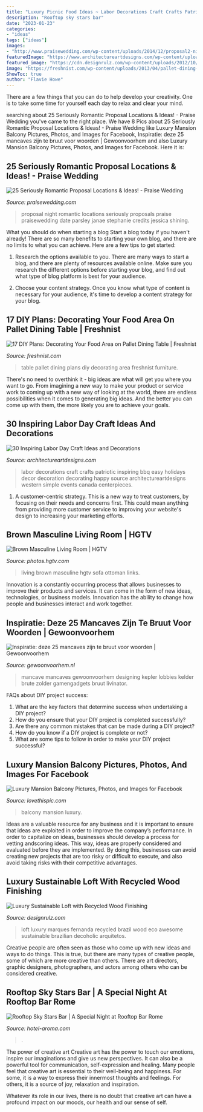 ```yaml
---
title: "Luxury Picnic Food Ideas ~ Labor Decorations Craft Crafts Patriotic Inspiring Bbq Easy Holidays Decor Decoration Decorating Happy Source Architectureartdesigns Western Simple Events Canada Centerpieces"
description: "Rooftop sky stars bar"
date: "2023-01-23"
categories:
- "ideas"
tags: ["ideas"]
images:
- "http://www.praisewedding.com/wp-content/uploads/2014/12/proposal2-night.jpg"
featuredImage: "https://www.architectureartdesigns.com/wp-content/uploads/2013/08/941.jpg"
featured_image: "https://cdn.designrulz.com/wp-content/uploads/2012/10/beautiful-and-original-winter-loft-by-fernanda-marques-arquitetos-associados-designrulz-41.jpg"
image: "https://freshnist.com/wp-content/uploads/2013/04/pallet-dining-table-7.jpg"
ShowToc: true
author: "Flavie Howe"
---
```



There are a few things that you can do to help develop your creativity. One is to take some time for yourself each day to relax and clear your mind.

	

		
searching about 25 Seriously Romantic Proposal Locations &amp; Ideas! - Praise Wedding you've came to the right place. We have 8 Pics about 25 Seriously Romantic Proposal Locations &amp; Ideas! - Praise Wedding like Luxury Mansion Balcony Pictures, Photos, and Images for Facebook, Inspiratie: deze 25 mancaves zijn te bruut voor woorden | Gewoonvoorhem and also Luxury Mansion Balcony Pictures, Photos, and Images for Facebook. Here it is:
		
    
## 25 Seriously Romantic Proposal Locations &amp; Ideas! - Praise Wedding

<img loading=lazy src="http://www.praisewedding.com/wp-content/uploads/2014/12/proposal2-night.jpg" onerror="this.onerror=null;this.src='https://tse2.mm.bing.net/th?id=OIP.KFiKXkEYZByPdDxIgiP2YwHaPV&amp;pid=15.1';" alt="25 Seriously Romantic Proposal Locations &amp; Ideas! - Praise Wedding">

_Source: praisewedding.com_

>proposal night romantic locations seriously proposals praise praisewedding date parsley janae stephanie credits jessica shining. 

	

What you should do when starting a blog
Start a blog today if you haven't already! There are so many benefits to starting your own blog, and there are no limits to what you can achieve. Here are a few tips to get started:
1. Research the options available to you. There are many ways to start a blog, and there are plenty of resources available online. Make sure you research the different options before starting your blog, and find out what type of blog platform is best for your audience.

2. Choose your content strategy. Once you know what type of content is necessary for your audience, it's time to develop a content strategy for your blog.

    
## 17 DIY Plans: Decorating Your Food Area On Pallet Dining Table | Freshnist

<img loading=lazy src="https://freshnist.com/wp-content/uploads/2013/04/pallet-dining-table-7.jpg" onerror="this.onerror=null;this.src='https://tse1.mm.bing.net/th?id=OIP.gRhSlfzGRp_HpWXDEu7bkwHaLH&amp;pid=15.1';" alt="17 DIY Plans: Decorating Your Food Area on Pallet Dining Table | Freshnist">

_Source: freshnist.com_

>table pallet dining plans diy decorating area freshnist furniture. 

	

There's no need to overthink it - big ideas are what will get you where you want to go. From imagining a new way to make your product or service work to coming up with a new way of looking at the world, there are endless possibilities when it comes to generating big ideas. And the better you can come up with them, the more likely you are to achieve your goals.

    
## 30 Inspiring Labor Day Craft Ideas And Decorations

<img loading=lazy src="https://www.architectureartdesigns.com/wp-content/uploads/2013/08/941.jpg" onerror="this.onerror=null;this.src='https://tse3.mm.bing.net/th?id=OIP.D7dfX3o-UgVu3n-LSzIBQwDMEy&amp;pid=15.1';" alt="30 Inspiring Labor Day Craft Ideas and Decorations">

_Source: architectureartdesigns.com_

>labor decorations craft crafts patriotic inspiring bbq easy holidays decor decoration decorating happy source architectureartdesigns western simple events canada centerpieces. 

	

1. A customer-centric strategy. This is a new way to treat customers, by focusing on their needs and concerns first. This could mean anything from providing more customer service to improving your website's design to increasing your marketing efforts.

    
## Brown Masculine Living Room | HGTV

<img loading=lazy src="https://hgtvhome.sndimg.com/content/dam/images/hgtv/fullset/2010/6/11/0/Original_Taylor-King-double-frame-living-room_s3x4.jpg.rend.hgtvcom.966.1288.suffix/1400951107150.jpeg" onerror="this.onerror=null;this.src='https://tse3.mm.bing.net/th?id=OIP._ehduC3Snh5dSKQfTlQmEAHaJ4&amp;pid=15.1';" alt="Brown Masculine Living Room | HGTV">

_Source: photos.hgtv.com_

>living brown masculine hgtv sofa ottoman links. 

	

Innovation is a constantly occurring process that allows businesses to improve their products and services. It can come in the form of new ideas, technologies, or business models. Innovation has the ability to change how people and businesses interact and work together.

    
## Inspiratie: Deze 25 Mancaves Zijn Te Bruut Voor Woorden | Gewoonvoorhem

<img loading=lazy src="https://www.gewoonvoorhem.nl/app/uploads/2017/06/gewoonvoorhem-mancave-11-1.jpg" onerror="this.onerror=null;this.src='https://tse4.mm.bing.net/th?id=OIP.8gw5tqlhuLnf2hWrt7lbuwHaEK&amp;pid=15.1';" alt="Inspiratie: deze 25 mancaves zijn te bruut voor woorden | Gewoonvoorhem">

_Source: gewoonvoorhem.nl_

>mancave mancaves gewoonvoorhem designing kepler lobbies kelder brute zolder gamengadgets bruut livinator. 

	

FAQs about DIY project success:
1. What are the key factors that determine success when undertaking a DIY project?
2. How do you ensure that your DIY project is completed successfully? 
3. Are there any common mistakes that can be made during a DIY project? 
4. How do you know if a DIY project is complete or not? 
5. What are some tips to follow in order to make your DIY project successful?

    
## Luxury Mansion Balcony Pictures, Photos, And Images For Facebook

<img loading=lazy src="http://www.lovethispic.com/uploaded_images/310419-Luxury-Mansion-Balcony-.jpg" onerror="this.onerror=null;this.src='https://tse3.mm.bing.net/th?id=OIP.RqBQXWJwV9yXcbs2H7V3lgHaLH&amp;pid=15.1';" alt="Luxury Mansion Balcony Pictures, Photos, and Images for Facebook">

_Source: lovethispic.com_

>balcony mansion luxury. 

	

Ideas are a valuable resource for any business and it is important to ensure that ideas are exploited in order to improve the company’s performance. In order to capitalize on ideas, businesses should develop a process for vetting andscoring ideas. This way, ideas are properly considered and evaluated before they are implemented. By doing this, businesses can avoid creating new projects that are too risky or difficult to execute, and also avoid taking risks with their competitive advantages.

    
## Luxury Sustainable Loft With Recycled Wood Finishing

<img loading=lazy src="https://cdn.designrulz.com/wp-content/uploads/2012/10/beautiful-and-original-winter-loft-by-fernanda-marques-arquitetos-associados-designrulz-41.jpg" onerror="this.onerror=null;this.src='https://tse2.mm.bing.net/th?id=OIP.AKe5Jjeoxa-VxFUPQN0_pQHaE8&amp;pid=15.1';" alt="Luxury Sustainable Loft with Recycled Wood Finishing">

_Source: designrulz.com_

>loft luxury marques fernanda recycled brazil wood eco awesome sustainable brazilian decoholic arquitetos. 

	

Creative people are often seen as those who come up with new ideas and ways to do things. This is true, but there are many types of creative people, some of which are more creative than others. There are art directors, graphic designers, photographers, and actors among others who can be considered creative.

    
## Rooftop Sky Stars Bar | A Special Night At Rooftop Bar Rome

<img loading=lazy src="https://www.hotel-aroma.com/media/LDC-Hotels-AROMA_Sky-Stars-Bar_103_∏-2019-Giovanni-Marchesi.jpg" onerror="this.onerror=null;this.src='https://tse3.mm.bing.net/th?id=OIP.B_M63JAp5X29eUEGR5AV-AHaE8&amp;pid=15.1';" alt="Rooftop Sky Stars Bar | A Special Night at Rooftop Bar Rome">

_Source: hotel-aroma.com_

>. 

	

The power of creative art
Creative art has the power to touch our emotions, inspire our imaginations and give us new perspectives. It can also be a powerful tool for communication, self-expression and healing.
Many people feel that creative art is essential to their well-being and happiness. For some, it is a way to express their innermost thoughts and feelings. For others, it is a source of joy, relaxation and inspiration.

Whatever its role in our lives, there is no doubt that creative art can have a profound impact on our moods, our health and our sense of self.

